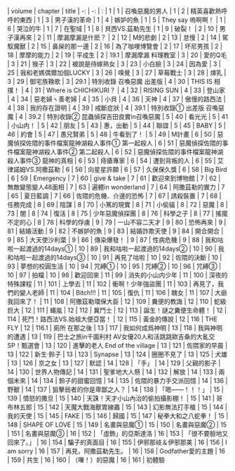 | volume | chapter | title
| -:     | -:      | :
| 1      | 1       | 召喚惡魔的男人
| 1      | 2       | 精英喜歡熱呼呼的東西
| 1      | 3       | 男子漢的革命
| 1      | 4       | 嫉妒的魚
| 1      | 5       | They say 嗚啊啊！
| 1      | 6       | 哭泣的牛
| 1      | 7       | 在聖域
| 1      | 8       | 貝西VS.茲勒先生
| 1      | 9       | 破裂！
| 2      | 10      | 男子漢再來
| 2      | 11      | 摩漏摩漏是什麽？
| 2      | 12      | M的悲劇
| 2      | 13      | 怠慢
| 2      | 14      | 駕馭魔獸
| 2      | 15      | 鼻屎的那一邊
| 2      | 16      | 為了咖哩博覽會
| 2      | 17      | 坏尼男孩
| 2      | 18      | 摩摩的能力
| 2      | 19      | 平成生
| 2      | 19.1    | 摩漏摩漏 料理教室
| 3      | 20      | 愛的Q毛
| 3      | 21      | 猴子
| 3      | 22      | 被說是待嫁熟女
| 3      | 23      | 小白臉
| 3      | 24      | 因為愛
| 3      | 25      | 我和老媽偶爾加個LUCKY
| 3      | 26      | 嗅覺
| 3      | 27      | 草莓戰士
| 3      | 28      | 煉乳
| 3      | 29      | 御宅族鞔歌
| 3      | 29.1    | 特別收錄 召喚惡魔 出差版
| 4      | 30      | THIS IS 相撲！
| 4      | 31      | Where is CHICHIKURI？
| 4      | 32      | RISING SUN
| 4      | 33      | 登山家
| 4      | 34      | 惡老婦ヽ善老婦
| 4      | 35      | 小貝
| 4      | 36      | 天神
| 4      | 37      | 傲慢的路西法
| 4      | 38      | 我的存在證明
| 4      | 39      | 戒斷症狀
| 4      | 39.1    | 特別收錄① 出差版 召喚惡魔
| 4      | 39.2    | 特別收錄② 昆蟲偵探吉田良實in召喚惡魔
| 5      | 40      | 看光光
| 5      | 41      | 小山内！
| 5      | 42      | 朋友
| 5      | 43      | 惠，出動
| 5      | 44      | 聯誼
| 5      | 45      | BABY
| 5      | 46      | 約會
| 5      | 47      | 愚兄賢弟
| 5      | 48      | 牛看到了！
| 5      | 49      | M計畫
| 6      | 50      | 惡魔偵探佐隈的事件檔案龍神湖殺人事件① 第一起殺人
| 6      | 51      | 惡魔偵探佐隈的事件檔案龍神湖殺人事件② 第二起殺人
| 6      | 52      | 惡魔偵探佐隈的事件檔案龍神湖殺人事件③ 龍神的真相
| 6      | 53      | 痔瘡專家
| 6      | 54      | 遭到背叛的人
| 6      | 55      | 艾律諾姆VS.阿撒茲勒
| 6      | 56      | 向星星許願
| 6      | 57      | 久保保久獎
| 6      | 58      | Big Bird
| 6      | 59      | Emergency
| 7      | 60      | give & take
| 7      | 61      | 歡迎來到博物館
| 7      | 62      | 無敵變態變人48面相
| 7      | 63      | 遍體in wonderland
| 7      | 64      | 阿撒茲勒的實力
| 7      | 65      | 夏日藍調
| 7      | 66      | 佐隈的危機、介邊的恐怖
| 7      | 67      | 誘殺裝置
| 7      | 68      | 任務完成
| 8      | 69      | 陰謀
| 8      | 70      | 小篤的現實
| 8      | 71      | 小偷貓
| 8      | 72      | 惡魔
| 8      | 73      | 闇
| 8      | 74      | 復活
| 8      | 75      | 少年惡魔偵探團
| 8      | 76      | 科學之子
| 8      | 77      | 搖擺不定的心
| 8      | 78      | 科學的俘虜
| 9      | 79      | 一山不容二天才
| 9      | 80      | 恐怖再來
| 9      | 81      | 結婚活動
| 9      | 82      | 不嫉妒的魚
| 9      | 83      | 結婚詐欺天使
| 9      | 84      | 開合開合
| 9      | 85      | 大天使沙利葉
| 9      | 86      | 傳染爆發！
| 9      | 87      | 性病危機
| 9      | 88      | 我和咕啦一起渡過的14days①
| 10     | 89      | 我和咕啦一起渡過的14days②
| 10     | 90      | 我和咕啦一起渡過的14days③
| 10     | 91      | 再見了咕啦
| 10     | 92      | 佐隈的決斷
| 10     | 93      | 夢想的校圓生活
| 10     | 94      | 咒縛①
| 10     | 95      | 咒縛②
| 10     | 96      | 咒縛③
| 10     | 97      | 拍檔
| 10     | 98      | 歡迎回來
| 11     | 99      | 消失的小山内少年
| 11     | 100     | 深夜的特殊課程
| 11     | 101     | 上學去
| 11     | 102     | 衝啊！少年強盜團
| 11     | 103     | 再見了，我們的變人老師
| 11     | 104     | Bitch!!!
| 11     | 105     | 復仇
| 11     | 106     | 醜女
| 11     | 107     | 大爺我回來了！
| 11     | 108     | 阿撒茲勒環保大臣
| 12     | 109     | 糞便的教誨
| 12     | 110     | 蛇級巨大
| 12     | 111     | 蠅嵐
| 12     | 112     | 冀鬥士
| 12     | 113     | 誕生！謎之糞便生命體！
| 12     | 114     | 死鬥！路西法VS.始祖大便亞當！
| 12     | 115     | 黃金的傳說
| 12     | 116     | THE FLY
| 12     | 116.1   | 廁所 在那之後
| 13     | 117     | 我如何成爲神明
| 13     | 118     | 我與神明的遭遇
| 13     | 119     | 巴士之旅in千圖利村 AV女優20人和活跳跳歐吉桑的大亂交SP！甄選會
| 13     | 120     | 進擊的老人 End of the village
| 13     | 121     | 佐隈家的早晨
| 13     | 122     | 新生·鈴子
| 13     | 123     | Synapse
| 13     | 124     | 圈圈不見了
| 13     | 125     | 犬雄
| 13     | 126     | 京之女
| 13     | 127     | 默認
| 14     | 128     | 「手」
| 14     | 129     | 父親的影子
| 14     | 130     | 世界人物傳記
| 14     | 131     | 聖爹地大人祭
| 14     | 132     | 解放
| 14     | 133     | 兩個未來
| 14     | 134     | 鈴子的甜蜜回憶
| 14     | 135     | 佐隈的暴力手交派回憶
| 14     | 136     | 野獸
| 14     | 137     | 狙擊弱者的你是卑鄙之人？
| 14     | 138     | 「嗯——！！！」
| 15     | 139     | 憤怒的撒旦
| 15     | 140     | 天誅！天才小山內治的偷拍攝影棚！
| 15     | 141     | 哥布林五郎
| 15     | 142     | 天魔大戰海獸胃線蟲
| 15     | 143     | 幻影無法打手槍
| 15     | 144     | 我的天使
| 15     | 145     | FAKE
| 15     | 146     | 歸國
| 15     | 147     | 秘拳大和之八蛇拳！
| 15     | 148     | SHAPE OF LOVE
| 15     | 149     | 名畫與惡魔①
| 15     | 150     | 名畫與惡魔②
| 15     | 151     | 名畫與惡魔③
| 16     | 152     | 「虛飾」的亞斯達洛
| 16     | 153     | 「很不要臉地又回來了。」
| 16     | 154     | 騙子的真面目
| 16     | 155     | 伊邪那岐＆伊邪那美
| 16     | 156     | I am sorry
| 16     | 157     | 再見，阿撒茲勒先生。
| 16     | 158     | Godfather愛的主題
| 16     | 159     | 共生
| 16     | 160     | （嗶！）的惡魔
| 16     | 161     | 初體驗